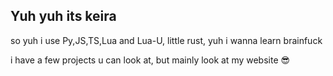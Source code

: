 ## Yuh yuh its keira
so yuh i use Py,JS,TS,Lua and Lua-U, little rust, yuh
i wanna learn brainfuck

i have a few projects u can look at, but mainly look at my website 😎

